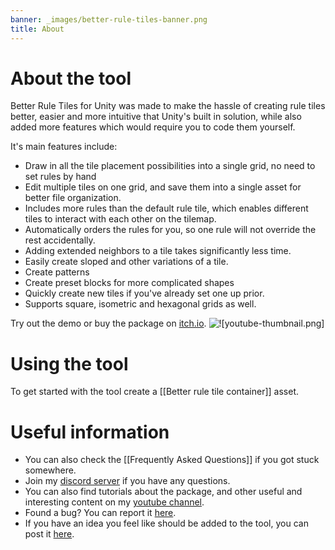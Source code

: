```yaml
---
banner: _images/better-rule-tiles-banner.png
title: About
---
```

# About the tool

Better Rule Tiles for Unity was made to make the hassle of creating rule tiles better, easier and more intuitive that Unity's built in solution, while also added more features which would require you to code them yourself.

It's main features include:
- Draw in all the tile placement possibilities into a single grid, no need to set rules by hand
- Edit multiple tiles on one grid, and save them into a single asset for better file organization.
- Includes more rules than the default rule tile, which enables different tiles to interact with each other on the tilemap.
- Automatically orders the rules for you, so one rule will not override the rest accidentally.
- Adding extended neighbors to a tile takes significantly less time.
- Easily create sloped and other variations of a tile.
- Create patterns
- Create preset blocks for more complicated shapes
- Quickly create new tiles if you've already set one up prior.
- Supports square, isometric and hexagonal grids as well.

Try out the demo or buy the package on [itch.io](https://vinarkgames.itch.io/better-rule-tiles-for-unity).
![![youtube-thumbnail.png]](https://youtu.be/dd1Fe3AiWdw)
# Using the tool

To get started with the tool create a [[Better rule tile container]] asset.

# Useful information

- You can also check the [[Frequently Asked Questions]] if you got stuck somewhere.
- Join my [discord server](https://discord.gg/DKpbVKk) if you have any questions.
- You can also find tutorials about the package, and other useful and interesting content on my [youtube channel](https://www.youtube.com/channel/UCo-V8qAlHZWFRkUDCtc0cyQ).
- Found a bug? You can report it [here](https://itch.io/t/2381185/bug-reports). 
- If you have an idea you feel like should be added to the tool, you can post it [here](https://itch.io/t/2381181/feature-request).
